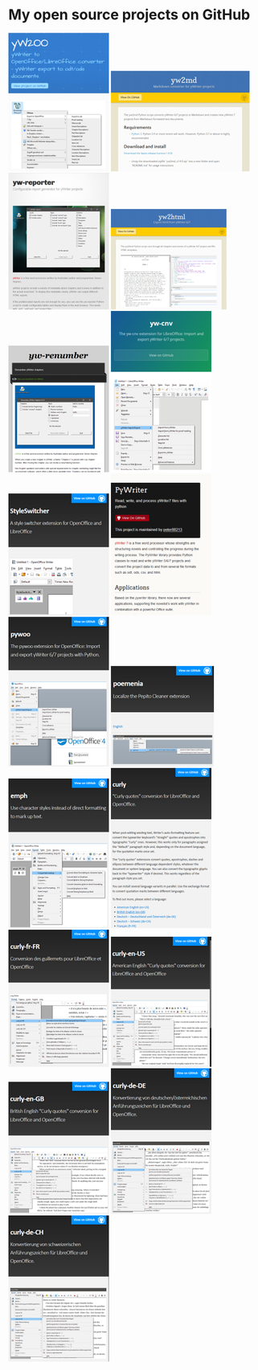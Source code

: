 # My open source projects on GitHub

[![yW2OO](img/yw2oo_thumb.png)](https://peter88213.github.io/yW2OO/)
[![yw2md](img/yw2md_thumb.png)](https://peter88213.github.io/yw2md/)
[![](img/yw-reporter_thumb.png)](https://peter88213.github.io/yw-reporter/)
[![](img/yw2html_thumb.png)](https://peter88213.github.io/yw2html/)
[![](img/yw-renumber_thumb.png)](https://peter88213.github.io/yw-renumber/)
[![](img/yw-cnv_thumb.png)](https://peter88213.github.io/yw-cnv/)
[![](img/styleswitcher_thumb.png)](https://peter88213.github.io/StyleSwitcher/)
[![](img/pywriter_thumb.png)](https://peter88213.github.io/PyWriter/)
[![](img/pywoo_thumb.png)](https://peter88213.github.io/pywoo/)
[![](img/poemenia_thumb.png)](https://peter88213.github.io/poemenia/)
[![](img/emph_thumb.png)](https://peter88213.github.io/emph/)
[![](img/curly_thumb.png)](https://peter88213.github.io/curly/)
[![](img/curly-fr-fr_thumb.png)](https://peter88213.github.io/curly-fr-FR/)
[![](img/curly-en-us_thumb.png)](https://peter88213.github.io/curly-en-US/)
[![](img/curly-en-gb_thumb.png)](https://peter88213.github.io/curly-en-GB/)
[![](img/curly-de-de_thumb.png)](https://peter88213.github.io/curly-de-DE/)
[![](img/curly-de-ch_thumb.png)](https://peter88213.github.io/curly-de-CH/)

